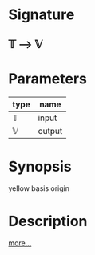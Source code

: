 # Signature
## 𝕋 ⟶ 𝕍

# Parameters

| type | name |
|------|------|
|𝕋|input|
|𝕍|output|

# Synopsis
yellow basis origin

# Description

[more...](https://en.wikipedia.org/wiki/Origin_(mathematics))